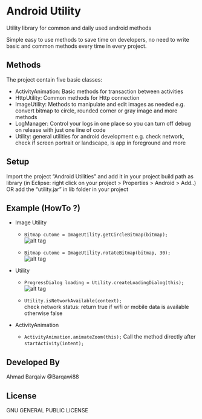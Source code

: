Android Utility
======

Utility library for common and daily used android methods

Simple easy to use methods to save time on developers, no need to write basic and common methods every time in every project.


Methods
-----
The project contain five basic classes:
* ActivityAnimation: Basic methods for transaction between activities 
* HttpUtility: Common methods for Http connection 
* ImageUtility: Methods to manipulate and edit images as needed e.g. convert bitmap to circle, rounded corner or gray image and more methods
* LogManager: Control your logs in one place so you can turn off debug on release with just one line of code
* Utility: general utilities for android development e.g. check network, check if screen portrait or landscape, is app in foreground and more

Setup
-----
Import the project “Android Utilities” and add it in your project build path as library (in Eclipse: right click on your project > Properties > Android > Add..) <br/>
OR add the “utility.jar” in lib folder in your project

Example (HowTo ?)
-----
* Image Utility <br/>
    * ``` Bitmap cutome = ImageUtility.getCircleBitmap(bitmap); ``` <br/>
    ![alt tag](https://raw.github.com/Barqawiz/AndroidUtility/master/example/circle_image.png)

   * ``` Bitmap cutome = ImageUtility.rotateBitmap(bitmap, 30); ``` <br/>
    ![alt tag](https://raw.github.com/Barqawiz/AndroidUtility/master/example/rotate_image.png)


*  Utility <br/>
    * ``` ProgressDialog loading = Utility.createLoadingDialog(this); ``` <br/>
      ![alt tag](https://raw.github.com/Barqawiz/AndroidUtility/master/example/loading_view.png) 

    * ``` Utility.isNetworkAvailable(context); ``` <br/>
      check network status: return true if wifi or mobile data is available otherwise false

* ActivityAnimation  <br/>
    * ``` ActivityAnimation.animateZoom(this); ```
       Call the method directly after ``` startActivity(intent); ```

Developed By
------------

Ahmad Barqaiw @Barqawi88


License
-------
  GNU GENERAL PUBLIC LICENSE


